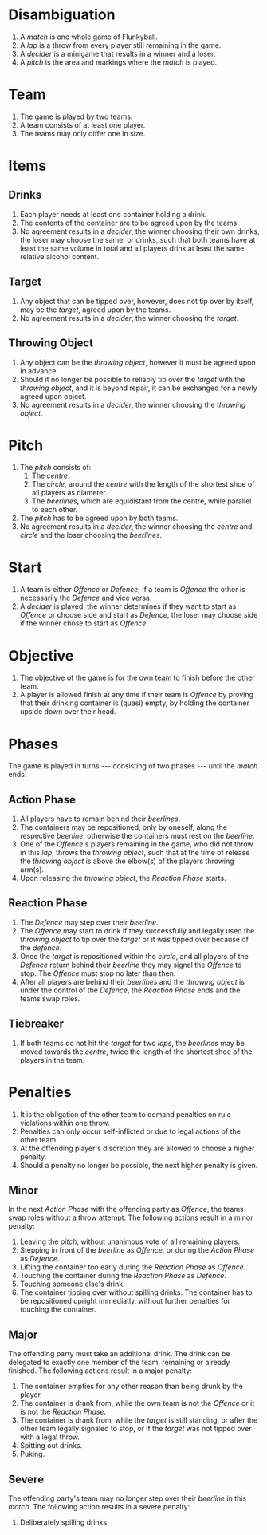 # Disambiguation

1. A _match_ is one whole game of Flunkyball.
2. A _lap_ is a throw from every player still remaining in the game.
3. A _decider_ is a minigame that results in a winner and a loser.
4. A _pitch_ is the area and markings where the _match_ is played.

# Team

1. The game is played by two teams.
2. A team consists of at least one player.
3. The teams may only differ one in size.

# Items

## Drinks

1. Each player needs at least one container holding a drink.
2. The contents of the container are to be agreed upon by the teams.
3. No agreement results in a _decider_, the winner choosing their own drinks,
   the loser may choose the same, or drinks, such that both teams have at least
   the same volume in total and all players drink at least the same relative
   alcohol content.

## Target

1. Any object that can be tipped over, however, does not tip over by itself, may
   be the _target_, agreed upon by the teams.
2. No agreement results in a _decider_, the winner choosing the _target_.

## Throwing Object

1. Any object can be the _throwing object_, however it must be agreed upon in
   advance.
2. Should it no longer be possible to reliably tip over the _target_ with the
   _throwing object_, and it is beyond repair, it can be exchanged for a newly
   agreed upon object.
3. No agreement results in a _decider_, the winner choosing the _throwing
   object_.

# Pitch

1. The _pitch_ consists of:
   1. The _centre_.
   2. The _circle_, around the _centre_ with the length of the shortest shoe of
      all players as diameter.
   3. The _beerlines_, which are equidistant from the centre, while parallel to
      each other.
2. The _pitch_ has to be agreed upon by both teams.
3. No agreement results in a _decider_, the winner choosing the _centre_ and
   _circle_ and the loser choosing the _beerlines_.

# Start

1. A team is either _Offence_ or _Defence_; If a team is _Offence_ the other is
   necessarily the _Defence_ and vice versa.
2. A _decider_ is played, the winner determines if they want to start as
   _Offence_ or choose side and start as _Defence_, the loser may choose side if
   the winner chose to start as _Offence_.

# Objective

1. The objective of the game is for the own team to finish before the other
   team.
2. A player is allowed finish at any time if their team is _Offence_ by proving
   that their drinking container is (quasi) empty, by holding the container
   upside down over their head.

# Phases

The game is played in turns --- consisting of two phases --- until the _match_
ends.

## Action Phase

1. All players have to remain behind their _beerlines_.
2. The containers may be repositioned, only by oneself, along the respective
   _beerline_, otherwise the containers must rest on the _beerline_.
3. One of the _Offence_'s players remaining in the game, who did not throw in
   this _lap_, throws the _throwing object_, such that at the time of release
   the _throwing object_ is above the elbow(s) of the players throwing arm(s).
4. Upon releasing the _throwing object_, the _Reaction Phase_ starts.

## Reaction Phase

1. The _Defence_ may step over their _beerline_.
2. The _Offence_ may start to drink if they successfully and legally used the
   _throwing object_ to tip over the _target_ or it was tipped over because of
   the _defence_.
3. Once the _target_ is repositioned within the _circle_, and all players of the
   _Defence_ return behind their _beerline_ they may signal the _Offence_ to
   stop. The _Offence_ must stop no later than then.
4. After all players are behind their _beerlines_ and the _throwing object_ is
   under the control of the _Defence_, the _Reaction Phase_ ends and the teams
   swap roles.

## Tiebreaker

1. If both teams do not hit the _target_ for two _laps_, the _beerlines_ may be
   moved towards the _centre_, twice the length of the shortest shoe of the
   players in the team.

# Penalties

1. It is the obligation of the other team to demand penalties on rule violations
   within one throw.
2. Penalties can only occur self-inflicted or due to legal actions of the other
   team.
3. At the offending player's discretion they are allowed to choose a higher
   penalty.
4. Should a penalty no longer be possible, the next higher penalty is given.

## Minor

In the next _Action Phase_ with the offending party as _Offence_, the teams swap
roles without a throw attempt. The following actions result in a minor penalty:

1. Leaving the _pitch_, without unanimous vote of all remaining players.
2. Stepping in front of the _beerline_ as _Offence_, or during the _Action
   Phase_ as _Defence_.
3. Lifting the container too early during the _Reaction Phase_ as _Offence_.
4. Touching the container during the _Reaction Phase_ as _Defence_.
5. Touching someone else's drink.
6. The container tipping over without spilling drinks. The container has to be
   repositioned upright immediatly, without further penalties for touching the
   container.

## Major

The offending party must take an additional drink. The drink can be delegated to
exactly one member of the team, remaining or already finished. The following
actions result in a major penalty:

1. The container empties for any other reason than being drunk by the player.
2. The container is drank from, while the own team is not the _Offence_ or it is
   not the _Reaction Phase_.
3. The container is drank from, while the _target_ is still standing, or after
   the other team legally signaled to stop, or if the _target_ was not tipped
   over with a legal throw.
4. Spitting out drinks.
5. Puking.

## Severe

The offending party's team may no longer step over their _beerline_ in this
_match_. The following action results in a severe penalty:

1. Deliberately spilling drinks.
